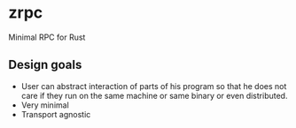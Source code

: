 # zrpc
Minimal RPC for Rust

## Design goals

- User can abstract interaction of parts of his program so that he does not care if they run on the same machine or same binary or even distributed.
- Very minimal
- Transport agnostic